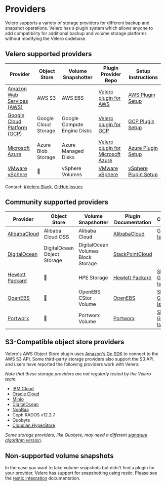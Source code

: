 # Providers

Velero supports a variety of storage providers for different backup and snapshot operations. Velero has a plugin system which allows anyone to add compatibility for additional backup and volume storage platforms without modifying the Velero codebase.

## Velero supported providers

| Provider                          | Object Store        | Volume Snapshotter           | Plugin Provider Repo                    | Setup Instructions            |
|-----------------------------------|---------------------|------------------------------|-----------------------------------------|-------------------------------|
| [Amazon Web Services (AWS)][7]    | AWS S3              | AWS EBS                      | [Velero plugin for AWS][8]              | [AWS Plugin Setup][35]        |
| [Google Cloud Platform (GCP)][11] | Google Cloud Storage| Google Compute Engine Disks  | [Velero plugin for GCP][12]             | [GCP Plugin Setup][36]        |
| [Microsoft Azure][9]              | Azure Blob Storage  | Azure Managed Disks          | [Velero plugin for Microsoft Azure][10] | [Azure Plugin Setup][37]      |
| [VMware vSphere][39]              | 🚫                  | vSphere Volumes              | [VMware vSphere][39]                    | [vSphere Plugin Setup][40]    |

Contact: [#Velero Slack][28], [GitHub Issues][29]

## Community supported providers

| Provider                  | Object Store                 | Volume Snapshotter                 | Plugin Documentation   | Contact                         |
|---------------------------|------------------------------|------------------------------------|------------------------|---------------------------------|
| [AlibabaCloud][21]        | Alibaba Cloud OSS            | Alibaba Cloud                      | [AlibabaCloud][22]     | [GitHub Issue][23]              |
| [DigitalOcean][15]        | DigitalOcean Object Storage  | DigitalOcean Volumes Block Storage | [StackPointCloud][16]  |                                 |
| [Hewlett Packard][24]     | 🚫                           | HPE Storage                        | [Hewlett Packard][25]  | [Slack][26], [GitHub Issue][27] |
| [OpenEBS][17]             | 🚫                           | OpenEBS CStor Volume               | [OpenEBS][18]          | [Slack][19], [GitHub Issue][20] |
| [Portworx][31]            | 🚫                           | Portworx Volume                    | [Portworx][32]         | [Slack][33], [GitHub Issue][34] |

## S3-Compatible object store providers

Velero's AWS Object Store plugin uses [Amazon's Go SDK][0] to connect to the AWS S3 API. Some third-party storage providers also support the S3 API, and users have reported the following providers work with Velero:

_Note that these storage providers are not regularly tested by the Velero team._

 * [IBM Cloud][1]
 * [Oracle Cloud][2]
 * [Minio][3]
 * [DigitalOcean][4]
 * [NooBaa][5]
 * Ceph RADOS v12.2.7
 * Quobyte
 * [Cloudian HyperStore][38]

_Some storage providers, like Quobyte, may need a different [signature algorithm version][6]._

## Non-supported volume snapshots

In the case you want to take volume snapshots but didn't find a plugin for your provider, Velero has support for snapshotting using restic. Please see the [restic integration][30] documentation.

[0]: https://github.com/aws/aws-sdk-go/aws
[1]: contributions/ibm-config.md
[2]: contributions/oracle-config.md
[3]: contributions/minio.md
[4]: https://github.com/StackPointCloud/ark-plugin-digitalocean
[5]: http://www.noobaa.com/
[6]: https://github.com/velann21/velero-plugin-for-aws/blob/master/backupstoragelocation.md
[7]: https://aws.amazon.com
[8]: https://github.com/velann21/velero-plugin-for-aws
[9]: https://azure.com
[10]: https://github.com/velann21/velero-plugin-for-microsoft-azure
[11]: https://cloud.google.com
[12]: https://github.com/velann21/velero-plugin-for-gcp
[15]: https://www.digitalocean.com/
[16]: https://github.com/StackPointCloud/ark-plugin-digitalocean
[17]: https://openebs.io/
[18]: https://github.com/openebs/velero-plugin
[19]: https://openebs-community.slack.com/
[20]: https://github.com/openebs/velero-plugin/issues
[21]: https://www.alibabacloud.com/
[22]: https://github.com/AliyunContainerService/velero-plugin
[23]: https://github.com/AliyunContainerService/velero-plugin/issues
[24]: https://www.hpe.com/us/en/storage.html
[25]: https://github.com/hpe-storage/velero-plugin
[26]: https://slack.hpedev.io/
[27]: https://github.com/hpe-storage/velero-plugin/issues
[28]: https://kubernetes.slack.com/messages/velero
[29]: https://github.com/velann21/velero/issues
[30]: restic.md
[31]: https://portworx.com/
[32]: https://docs.portworx.com/scheduler/kubernetes/ark.html
[33]: https://portworx.slack.com/messages/px-k8s
[34]: https://github.com/portworx/ark-plugin/issues
[35]: https://github.com/velann21/velero-plugin-for-aws#setup
[36]: https://github.com/velann21/velero-plugin-for-gcp#setup
[37]: https://github.com/velann21/velero-plugin-for-microsoft-azure#setup
[38]: https://www.cloudian.com/
[39]: https://github.com/velann21/velero-plugin-for-vsphere
[40]: https://github.com/velann21/velero-plugin-for-vsphere#installing-the-plugin

